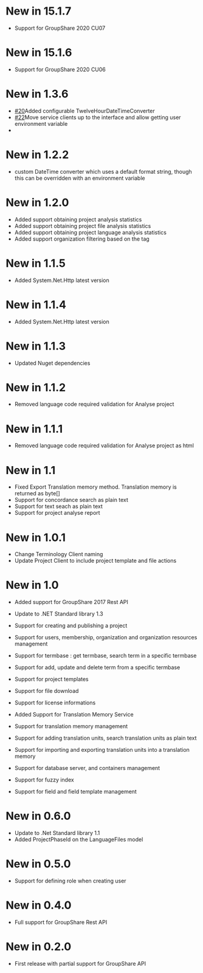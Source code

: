 # New in 15.1.7
* Support for GroupShare 2020 CU07

# New in 15.1.6
* Support for GroupShare 2020 CU06

# New in 1.3.6
* [#20](https://github.com/sdl/groupsharekit.net/pull/20)Added configurable TwelveHourDateTimeConverter
* [#22](https://github.com/sdl/groupsharekit.net/pull/22)Move service clients up to the interface and allow getting user environment variable
*

# New in 1.2.2
* custom DateTime converter which uses a default format string, though this can be overridden with an environment variable

# New in 1.2.0

* Added support obtaining project analysis statistics
* Added support obtaining project file analysis statistics
* Added support obtaining project language analysis statistics
* Added support organization filtering based on the tag

# New in 1.1.5
* Added System.Net.Http latest version

# New in 1.1.4
* Added System.Net.Http latest version

# New in 1.1.3
* Updated Nuget dependencies

# New in 1.1.2
* Removed language code required validation for Analyse project

# New in 1.1.1
* Removed language code required validation for Analyse project as html

# New in 1.1
* Fixed Export Translation memory method. Translation memory is returned as byte[]
* Support for concordance search as plain text
* Support for text seach as plain text
* Support for  project analyse report

# New in 1.0.1

* Change Terminology Client naming
* Update Project Client to include project template and file actions

# New in 1.0

* Added support for GroupShare 2017 Rest API
* Update to .NET Standard library 1.3
* Support for creating and publishing a project
* Support for users, membership, organization and organization resources management
* Support for termbase : get termbase, search term in a specific termbase
* Support for add, update and delete term from a specific termbase
* Support for project templates
* Support for file download
* Support for license informations

* Added Support for Translation Memory Service
* Support for translation memory management
* Support for adding translation units, search translation units as plain text
* Support for importing and exporting translation units into a translation memory
* Support for database server, and containers management
* Support for fuzzy index
* Support for field and field template management

# New in 0.6.0

* Update to .Net Standard library 1.1
* Added ProjectPhaseId on the LanguageFiles model


# New in 0.5.0

* Support for defining role when creating user

# New in 0.4.0

* Full support for GroupShare Rest API

# New in 0.2.0

* First release with partial support for GroupShare API